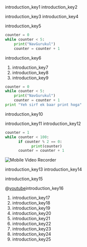 introduction_key1
introduction_key2


introduction_key3
introduction_key4

 


introduction_key5
```python
counter = 0
while counter < 5:
	print("NavGurukul")
	counter = counter + 1
```

introduction_key6


1. introduction_key7
2. introduction_key8
3. introduction_key9
```python
counter = 0 
while counter < 5:
	print("NavGurukul")
	counter = counter + 1
print "Yeh sirf ek baar print hoga"
```

introduction_key10


introduction_key11
introduction_key12


```python
counter = 1
while counter < 100:
      if counter % 2 == 0:
            print(counter)
      counter = counter + 1
```
![Mobile Video Recorder](assets/example3.jpeg)

introduction_key13
introduction_key14

 
introduction_key15


@[youtube](loops-video-id-here)introduction_key16


1. introduction_key17
2. introduction_key18
3. introduction_key19
4. introduction_key20
5. introduction_key21
6. introduction_key22
7. introduction_key23
8. introduction_key24
9. introduction_key25
